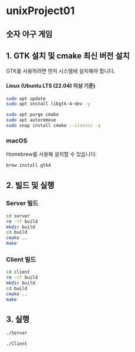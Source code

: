# unixProject01
## 숫자 야구 게임
## 1. GTK 설치 및 cmake 최신 버전 설치
   GTK를 사용하려면 먼저 시스템에 설치해야 합니다.
    
#### Linux (Ubuntu LTS (22.04) 이상 기준)
```bash
sudo apt update
sudo apt install libgtk-4-dev -y

sudo apt purge cmake
sudo apt autoremove
sudo snap install cmake --classic -y
```
### macOS
Homebrew를 사용해 설치할 수 있습니다:
```bash
brew install gtk4
```

## 2. 빌드 및 실행
### Server 빌드
```bash
cd server
rm -rf build
mkdir build
cd build
cmake ..
make
```

### Client 빌드
```bash
cd client
rm -rf build
mkdir build
cd build
cmake ..
make
```

## 3. 실행
```bash
./Server
```
```bash
./Client
```
